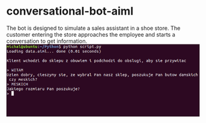 # conversational-bot-aiml
The bot is designed to simulate a sales assistant in a shoe store. The customer entering the store approaches the employee and starts a conversation to get information.
![alt text](https://github.com/miclas/conversational-bot-aiml/blob/master/sshot.PNG)

